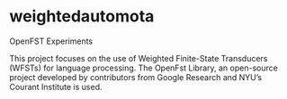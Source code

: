 # weightedautomota
OpenFST Experiments

This project focuses on the use of Weighted Finite-State Transducers (WFSTs) for language processing. The OpenFst Library, an open-source project developed by contributors from Google Research and NYU’s Courant Institute is used.
